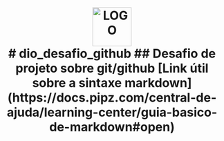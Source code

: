<h1 align="center">
    <img alt="LOGO" height="90px" src="https://hermes.digitalinnovation.one/site/images/logo-footer.png" />
    <br>
# dio_desafio_github
## Desafio de projeto sobre git/github
[Link útil sobre a sintaxe markdown](https://docs.pipz.com/central-de-ajuda/learning-center/guia-basico-de-markdown#open)
